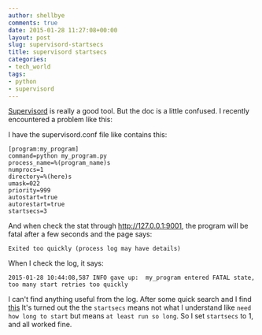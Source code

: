 ```yaml
---
author: shellbye
comments: true
date: 2015-01-28 11:27:08+00:00
layout: post
slug: supervisord-startsecs
title: supervisord startsecs
categories:
- tech_world
tags:
- python
- supervisord
---
```


[Supervisord](http://supervisord.org/index.html) is really a good tool. But the doc is a little confused. I recently encountered a problem like this:

I have the supervisord.conf file like contains this:

    [program:my_program]
    command=python my_program.py
    process_name=%(program_name)s
    numprocs=1
    directory=%(here)s
    umask=022
    priority=999
    autostart=true
    autorestart=true
    startsecs=3

And when check the stat through http://127.0.0.1:9001, the program will be fatal after a few seconds and the page says:

    Exited too quickly (process log may have details)

When I check the log, it says:

    2015-01-28 10:44:08,587 INFO gave up:  my_program entered FATAL state, too many start retries too quickly

I can't find anything useful from the log. After some quick search and I find [this](https://github.com/Supervisor/supervisor/issues/212)
It's turned out the the `startsecs` means not what I understand like `need how long to start` but means `at least run so long`.
So I set `startsecs` to 1, and all worked fine.